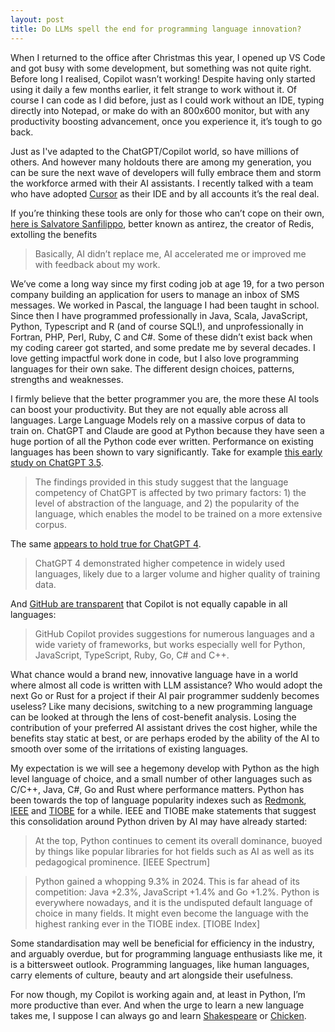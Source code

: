 ```yaml
---
layout: post
title: Do LLMs spell the end for programming language innovation?
---
```


When I returned to the office after Christmas this year,
I opened up VS Code and got busy with some development,
but something was not quite right. Before long I realised, Copilot wasn’t working!
Despite having only started using it daily a few months earlier, it felt strange to work without it.
Of course I can code as I did before, just as I could work without an IDE, typing directly into Notepad,
or make do with an 800x600 monitor, but with any productivity boosting advancement, once you experience it, it’s tough to go back. 

Just as I've adapted to the ChatGPT/Copilot world, so have millions of others. And however many holdouts there are among my generation, you can be sure the next wave of developers will fully embrace them and storm the workforce armed with their AI assistants. I recently talked with a team who have adopted [Cursor](https://www.cursor.com) as their IDE and by all accounts it’s the real deal.

If you’re thinking these tools are only for those who can’t cope on their own, [here is Salvatore Sanfilippo](https://antirez.com/news/144), better known as antirez, the creator of Redis, extolling the benefits 

> Basically, AI didn’t replace me, AI accelerated me or improved me with feedback about my work.

We’ve come a long way since my first coding job at age 19, for a two person company building an application for users to manage an inbox of SMS messages.
We worked in Pascal, the language I had been taught in school. Since then I have programmed
professionally in Java, Scala, JavaScript, Python, Typescript and R (and of course SQL!),
and unprofessionally in Fortran, PHP, Perl, Ruby, C and C#. Some of these didn’t exist back
when my coding career got started, and some predate me by several decades. I love getting
impactful work done in code, but I also love programming languages for their own sake. The
different design choices, patterns, strengths and weaknesses. 

I firmly believe that the better programmer you are, the more these AI tools can boost your
productivity. But they are not equally able across all languages. Large Language Models rely on
a massive corpus of data to train on. ChatGPT and Claude are good at Python because they have
seen a huge portion of all the Python code ever written. Performance on existing languages has
been shown to vary significantly. Take for example [this early study on ChatGPT 3.5](https://arxiv.org/pdf/2308.04477).

> The findings provided in this study suggest that the language competency of ChatGPT is
> affected by two primary factors: 1) the level of abstraction of the language, and 2) the
> popularity of the language, which enables the model to be trained on a more extensive corpus.

The same [appears to hold true for ChatGPT 4](https://arxiv.org/abs/2501.02338).

> ChatGPT 4 demonstrated higher competence in widely used languages,
> likely due to a larger volume and higher quality of training data.

And [GitHub are transparent](https://docs.github.com/en/copilot/using-github-copilot/getting-code-suggestions-in-your-ide-with-github-copilot#about-github-copilot-and-visual-studio-code)
that Copilot is not equally capable in all languages:

> GitHub Copilot provides suggestions for numerous languages
> and a wide variety of frameworks, but works especially well for Python, JavaScript, 
> TypeScript, Ruby, Go, C# and C++.

What chance would a brand new, innovative language have in a world where almost all code is 
written with LLM assistance? Who would adopt the next Go or Rust for a project if their AI pair 
programmer suddenly becomes useless? Like many decisions, switching to a new programming
language can be looked at through the lens of cost-benefit analysis. 
Losing the contribution of your
preferred AI assistant drives the cost higher, while the benefits stay static at best, or
are perhaps eroded by the ability of the AI to smooth over some of the irritations of existing
languages.

My expectation is we will see a hegemony develop with Python as the high level language of choice, and a small number of other languages such as C/C++, Java, C#, Go and Rust where performance matters. Python has been towards the top of language popularity indexes such as
[Redmonk](https://redmonk.com/sogrady/2024/09/12/language-rankings-6-24/),
[IEEE](https://spectrum.ieee.org/top-programming-languages-2024)
and [TIOBE](https://www.tiobe.com/tiobe-index/)
for a while. IEEE and TIOBE make statements that suggest this consolidation
around Python driven by AI may have already started:

> At the top, Python continues to cement its overall dominance,
> buoyed by things like popular libraries for hot fields such as
> AI as well as its pedagogical prominence. [IEEE Spectrum]

> Python gained a whopping 9.3% in 2024. This is far ahead of its competition:
> Java +2.3%, JavaScript +1.4% and Go +1.2%. Python is everywhere nowadays,
> and it is the undisputed default language of choice in many fields.
> It might even become the language with the highest ranking ever in the TIOBE index.
> [TIOBE Index]

Some standardisation may well be beneficial for efficiency in the industry,
and arguably overdue, but for programming language enthusiasts like me,
it is a bittersweet outlook. Programming languages, like human languages, 
carry elements of culture, beauty and art alongside their usefulness. 

For now though, my Copilot is working again and, at least in Python, I’m more productive than 
ever. And when the urge to learn a new language takes me, I suppose I can always go and learn 
[Shakespeare](https://shakespearelang.com/1.0/) or [Chicken](https://esolangs.org/wiki/Chicken).
